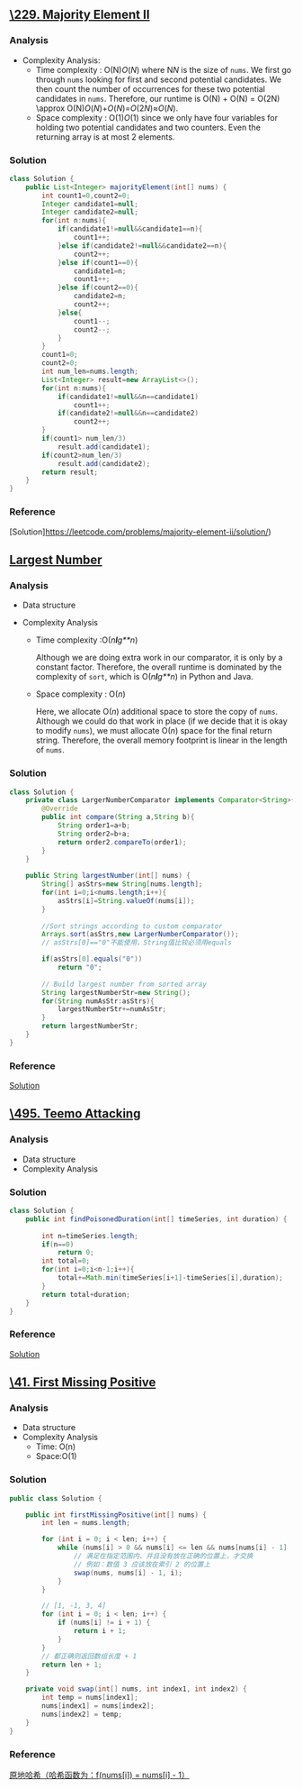 ## [\229. Majority Element II](https://leetcode.com/problems/majority-element-ii/)

### Analysis

- Complexity Analysis:
  - Time complexity : O(N)*O*(*N*) where N*N* is the size of `nums`. We first go through `nums` looking for first and second potential candidates. We then count the number of occurrences for these two potential candidates in `nums`. Therefore, our runtime is O(N) + O(N) = O(2N) \approx O(N)*O*(*N*)+*O*(*N*)=*O*(2*N*)≈*O*(*N*).
  - Space complexity : O(1)*O*(1) since we only have four variables for holding two potential candidates and two counters. Even the returning array is at most 2 elements.

### Solution

```java
class Solution {
    public List<Integer> majorityElement(int[] nums) {
        int count1=0,count2=0;
        Integer candidate1=null;
        Integer candidate2=null;
        for(int n:nums){
            if(candidate1!=null&&candidate1==n){
                count1++;
            }else if(candidate2!=null&&candidate2==n){
                count2++;
            }else if(count1==0){
                candidate1=n;
                count1++;
            }else if(count2==0){
                candidate2=n;
                count2++;
            }else{
                count1--;
                count2--;
            }
        }
        count1=0;
        count2=0;
        int num_len=nums.length;
        List<Integer> result=new ArrayList<>();
        for(int n:nums){
            if(candidate1!=null&&n==candidate1)
                count1++;
            if(candidate2!=null&&n==candidate2)
                count2++;
        }
        if(count1> num_len/3)
            result.add(candidate1);
        if(count2>num_len/3)
            result.add(candidate2);
        return result;
    }
}
```

### Reference

[Solution]https://leetcode.com/problems/majority-element-ii/solution/)

## [Largest Number](https://leetcode.com/problems/largest-number/)

### Analysis

- Data structure

- Complexity Analysis

  - Time complexity :O(*n**l**g**n*)

    Although we are doing extra work in our comparator, it is only by a constant factor. Therefore, the overall runtime is dominated by the complexity of `sort`, which is O(*n**l**g**n*) in Python and Java.

  - Space complexity : O(*n*)

    Here, we allocate O(*n*) additional space to store the copy of `nums`. Although we could do that work in place (if we decide that it is okay to modify `nums`), we must allocate O(*n*) space for the final return string. Therefore, the overall memory footprint is linear in the length of `nums`.

### Solution

```java
class Solution {
    private class LargerNumberComparator implements Comparator<String>{
        @Override
        public int compare(String a,String b){
            String order1=a+b;
            String order2=b+a;
            return order2.compareTo(order1);
        }
    }
    
    public String largestNumber(int[] nums) {
        String[] asStrs=new String[nums.length];
        for(int i=0;i<nums.length;i++){
            asStrs[i]=String.valueOf(nums[i]);
        }
        
        //Sort strings according to custom comparator
        Arrays.sort(asStrs,new LargerNumberComparator());
        // asStrs[0]=="0"不能使用，String值比较必须用equals

        if(asStrs[0].equals("0"))
            return "0";
        
        // Build largest number from sorted array
        String largestNumberStr=new String();
        for(String numAsStr:asStrs){
            largestNumberStr+=numAsStr;
        }
        return largestNumberStr;
    }
}
```

### Reference

[Solution](https://leetcode.com/problems/largest-number/solution/)

## [\495. Teemo Attacking](https://leetcode.com/problems/teemo-attacking/)

### Analysis

- Data structure
- Complexity Analysis

### Solution

```java
class Solution {
    public int findPoisonedDuration(int[] timeSeries, int duration) {
        
        int n=timeSeries.length;
        if(n==0)
            return 0;
        int total=0;
        for(int i=0;i<n-1;i++){
            total+=Math.min(timeSeries[i+1]-timeSeries[i],duration);
        }
        return total+duration;
    }
}
```

### Reference

[Solution](https://leetcode.com/problems/teemo-attacking/solution/)

## [\41. First Missing Positive](https://leetcode.com/problems/first-missing-positive/)

### Analysis

- Data structure
- Complexity Analysis
  - Time: O(n)
  - Space:O(1)

### Solution

```java
public class Solution {

    public int firstMissingPositive(int[] nums) {
        int len = nums.length;

        for (int i = 0; i < len; i++) {
            while (nums[i] > 0 && nums[i] <= len && nums[nums[i] - 1] != nums[i]) {
                // 满足在指定范围内、并且没有放在正确的位置上，才交换
                // 例如：数值 3 应该放在索引 2 的位置上
                swap(nums, nums[i] - 1, i);
            }
        }

        // [1, -1, 3, 4]
        for (int i = 0; i < len; i++) {
            if (nums[i] != i + 1) {
                return i + 1;
            }
        }
        // 都正确则返回数组长度 + 1
        return len + 1;
    }

    private void swap(int[] nums, int index1, int index2) {
        int temp = nums[index1];
        nums[index1] = nums[index2];
        nums[index2] = temp;
    }
}
```

### Reference

[原地哈希（哈希函数为：f(nums[i]) = nums[i] - 1）](https://leetcode-cn.com/problems/first-missing-positive/solution/tong-pai-xu-python-dai-ma-by-liweiwei1419/)